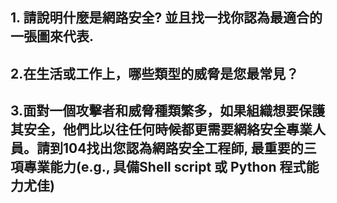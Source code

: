 ## 1. 請說明什麼是網路安全? 並且找一找你認為最適合的一張圖來代表.

## 2.在生活或工作上，哪些類型的威脅是您最常見？

## 3.面對一個攻擊者和威脅種類繁多，如果組織想要保護其安全，他們比以往任何時候都更需要網絡安全專業人員。請到104找出您認為網路安全工程師, 最重要的三項專業能力(e.g., 具備Shell script 或 Python 程式能力尤佳)


